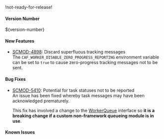 !not-ready-for-release!

#### Version Number
${version-number}

#### New Features
 - [SCMOD-4898](https://autjira.microfocus.com/browse/SCMOD-4898): Discard superfluous tracking messages  
    The `CAF_WORKER_DISABLE_ZERO_PROGRESS_REPORTING` environment variable can be set to `true` to cause zero-progress tracking messages not to be sent.

#### Bug Fixes
 - [SCMOD-5410](https://autjira.microfocus.com/browse/SCMOD-5410): Potential for task statuses not to be reported  
	An issue has been fixed whereby task messages may have been acknowledged prematurely.

	This fix has involved a change to the [WorkerQueue](https://github.com/WorkerFramework/worker-framework/blob/v3.1.0/worker-api/src/main/java/com/hpe/caf/api/worker/WorkerQueue.java) interface so **it is a breaking change if a custom non-framework queueing module is in use**.

#### Known Issues
